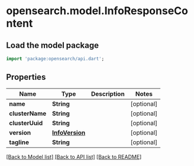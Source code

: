 # opensearch.model.InfoResponseContent

## Load the model package
```dart
import 'package:opensearch/api.dart';
```

## Properties
Name | Type | Description | Notes
------------ | ------------- | ------------- | -------------
**name** | **String** |  | [optional] 
**clusterName** | **String** |  | [optional] 
**clusterUuid** | **String** |  | [optional] 
**version** | [**InfoVersion**](InfoVersion.md) |  | [optional] 
**tagline** | **String** |  | [optional] 

[[Back to Model list]](../README.md#documentation-for-models) [[Back to API list]](../README.md#documentation-for-api-endpoints) [[Back to README]](../README.md)


